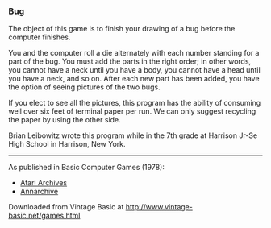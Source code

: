 ### Bug

The object of this game is to finish your drawing of a bug before the computer finishes.

You and the computer roll a die alternately with each number standing for a part of the bug. You must add the parts in the right order; in other words, you cannot have a neck until you have a body, you cannot have a head until you have a neck, and so on. After each new part has been added, you have the option of seeing pictures of the two bugs.

If you elect to see all the pictures, this program has the ability of consuming well over six feet of terminal paper per run. We can only suggest recycling the paper by using the other side.

Brian Leibowitz wrote this program while in the 7th grade at Harrison Jr-Se High School in Harrison, New York.

---

As published in Basic Computer Games (1978):
- [Atari Archives](https://www.atariarchives.org/basicgames/showpage.php?page=30)
- [Annarchive](https://annarchive.com/files/Basic_Computer_Games_Microcomputer_Edition.pdf#page=45)

Downloaded from Vintage Basic at
http://www.vintage-basic.net/games.html
